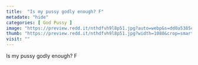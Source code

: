 ```yaml
---
title:  "Is my pussy godly enough? F"
metadate: "hide"
categories: [ God Pussy ]
image: "https://preview.redd.it/nthdfvh9l8p51.jpg?auto=webp&s=dd0a5385cf0456415a51813badfdff0d4ec12b07"
thumb: "https://preview.redd.it/nthdfvh9l8p51.jpg?width=1080&crop=smart&auto=webp&s=d19b2464ef4ca37dfb718c008d495dd618162ac4"
visit: ""
---
```

Is my pussy godly enough? F
